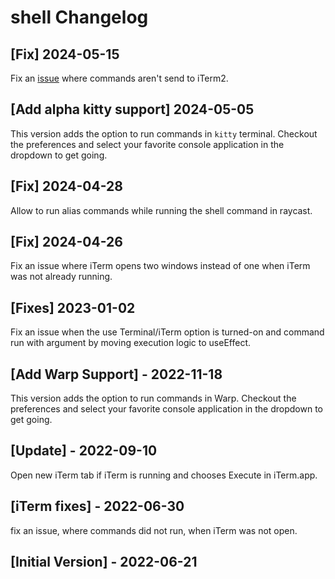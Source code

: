 # shell Changelog

## [Fix] 2024-05-15
Fix an [issue](https://github.com/raycast/extensions/issues/12350) where commands aren't send to iTerm2.


## [Add alpha kitty support] 2024-05-05
This version adds the option to run commands in `kitty` terminal. 
Checkout the preferences and select your favorite console application in the dropdown to get going.

## [Fix] 2024-04-28
Allow to run alias commands while running the shell command in raycast.


## [Fix] 2024-04-26
Fix an issue where iTerm opens two windows instead of one when iTerm was not already running.

## [Fixes] 2023-01-02
Fix an issue when the use Terminal/iTerm option is turned-on and command run with argument by moving execution logic to useEffect.

## [Add Warp Support] - 2022-11-18
This version adds the option to run commands in Warp. 
Checkout the preferences and select your favorite console application in the dropdown to get going.

## [Update] - 2022-09-10
Open new iTerm tab if iTerm is running and chooses Execute in iTerm.app.

## [iTerm fixes] - 2022-06-30
fix an issue, where commands did not run, when iTerm was not open.

## [Initial Version] - 2022-06-21
